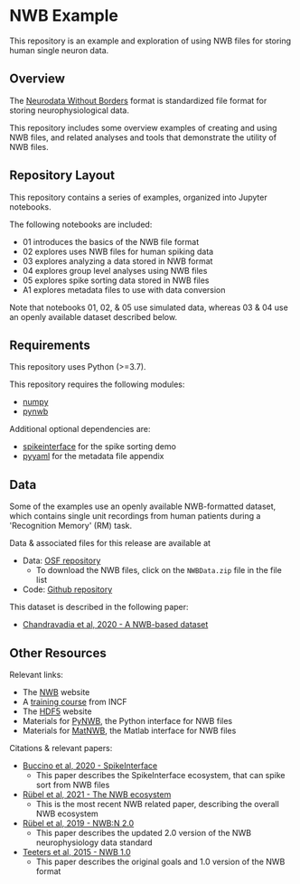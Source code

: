 # NWB Example

This repository is an example and exploration of using NWB files for storing human single neuron data.

## Overview

The [Neurodata Without Borders](https://www.nwb.org/) format is standardized file format for
storing neurophysiological data.

This repository includes some overview examples of creating and using NWB files, and
related analyses and tools that demonstrate the utility of NWB files.

## Repository Layout

This repository contains a series of examples, organized into Jupyter notebooks.

The following notebooks are included:
- 01 introduces the basics of the NWB file format
- 02 explores uses NWB files for human spiking data
- 03 explores analyzing a data stored in NWB format
- 04 explores group level analyses using NWB files
- 05 explores spike sorting data stored in NWB files
- A1 explores metadata files to use with data conversion

Note that notebooks 01, 02, & 05 use simulated data, whereas 03 & 04 use an openly available dataset described below.

## Requirements

This repository uses Python (>=3.7).

This repository requires the following modules:
- [numpy](https://github.com/numpy/numpy)
- [pynwb](https://github.com/NeurodataWithoutBorders/pynwb)

Additional optional dependencies are:
- [spikeinterface](https://github.com/SpikeInterface/spikeinterface) for the spike sorting demo
- [pyyaml](https://github.com/yaml/pyyaml) for the metadata file appendix

## Data

Some of the examples use an openly available NWB-formatted dataset, which contains single
unit recordings from human patients during a 'Recognition Memory' (RM) task.

Data & associated files for this release are available at
- Data: [OSF repository](https://osf.io/hv7ja/)
    - To download the NWB files, click on the `NWBData.zip` file in the file list
- Code: [Github repository](https://github.com/rutishauserlab/recogmem-release-NWB)

This dataset is described in the following paper:
- [Chandravadia et al, 2020 - A NWB-based dataset](https://doi.org/10.1038/s41597-020-0415-9)

## Other Resources

Relevant links:

- The [NWB](https://www.nwb.org/) website
- A [training course](https://training.incf.org/collection/neurodata-without-borders-neurophysiology-nwbn) from INCF
- The [HDF5](https://www.hdfgroup.org/solutions/hdf5/) website
- Materials for [PyNWB](https://pynwb.readthedocs.io/en/stable/), the Python interface for NWB files
- Materials for [MatNWB](https://neurodatawithoutborders.github.io/matnwb/doc/index.html), the Matlab interface for NWB files

Citations & relevant papers:
- [Buccino et al, 2020 - SpikeInterface](https://doi.org/10.7554/eLife.61834)
    - This paper describes the SpikeInterface ecosystem, that can spike sort from NWB files
- [Rübel et al, 2021 - The NWB ecosystem](https://doi.org/10.1101/2021.03.13.435173)
    - This is the most recent NWB related paper, describing the overall NWB ecosystem
- [Rübel et al, 2019 - NWB:N 2.0](https://dx.doi.org/10.1101/523035)
    - This paper describes the updated 2.0 version of the NWB neurophysiology data standard
- [Teeters et al, 2015 -  NWB 1.0](https://dx.doi.org/10.1016/j.neuron.2015.10.025)
    - This paper describes the original goals and 1.0 version of the NWB format
